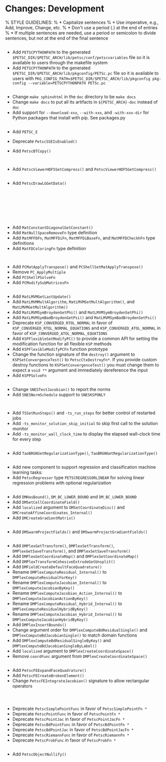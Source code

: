 # Changes: Development

% STYLE GUIDELINES:
% * Capitalize sentences
% * Use imperative, e.g., Add, Improve, Change, etc.
% * Don't use a period (.) at the end of entries
% * If multiple sentences are needed, use a period or semicolon to divide sentences, but not at the end of the final sentence

```{rubric} General:
```

- Add `PETSCPYTHONPATH` to the generated `$PETSC_DIR/$PETSC_ARCH/lib/petsc/conf/petscvariables` file so it is available to users through the makefile system
- Add `PETSCPYTHONPATH` to the generated `$PETSC_DIR/$PETSC_ARCH/lib/pkgconfig/PETSc.pc` file so it is available to users with
  `PKG_CONFIG_PATH=$PETSC_DIR/$PETSC_ARCH/lib/pkgconfig pkg-config --variable=PETSCPYTHONPATH PETSc.pc`

```{rubric} Configure/Build:
```

- Change `make sphinxhtml` in the `doc` directory to be `make docs`
- Change `make docs` to put all its artifacts in `${PETSC_ARCH}-doc` instead of `doc`
- Add support for `--download-xxx`, `--with-xxx`, and `-with-xxx-dir` for Python packages that install with pip. See packages.py

```{rubric} Sys:
```

- Add `PETSC_E`

- Deprecate `PetscSSEIsEnabled()`
- Add `PetscBTCopy()`

```{rubric} Event Logging:
```

```{rubric} PetscViewer:
```

- Add `PetscViewerHDF5SetCompress()` and `PetscViewerHDF5GetCompress()`

```{rubric} PetscDraw:
```

- Add `PetscDrawLGGetData()`

```{rubric} AO:
```

```{rubric} IS:
```

```{rubric} VecScatter / PetscSF:
```

```{rubric} PF:
```

```{rubric} Vec:
```

```{rubric} PetscSection:
```

```{rubric} PetscPartitioner:
```

```{rubric} Mat:
```

- Add `MatConstantDiagonalGetConstant()`
- Add `MatNullSpaceRemoveFn` type definition
- Add `MatMFFDFn`, `MatMFFDiFn`, `MatMFFDiBaseFn`, and `MatMFFDCheckhFn` type definitions
- Add `MatFDColoringFn` type definition

```{rubric} MatCoarsen:
```

```{rubric} PC:
```

- Add `PCMatApplyTranspose()` and `PCShellSetMatApplyTranspose()`
- Remove `PC_ApplyMultiple`
- Add `PCShellPSolveFn`
- Add `PCModifySubMatricesFn`

```{rubric} KSP:
```

- Add `MatLMVMGetLastUpdate()`
- Add `MatLMVMMultAlgorithm`, `MatLMVMSetMultAlgorithm()`, and `MatLMVMGetMultAlgorithm()`
- Add `MatLMVMSymBroydenGetPhi()` and `MatLMVMSymBroydenSetPhi()`
- Add `MatLMVMSymBadBroydenGetPsi()` and `MatLMVMSymBadBroydenSetPsi()`
- Deprecate `KSP_CONVERGED_RTOL_NORMAL` in favor of `KSP_CONVERGED_RTOL_NORMAL_EQUATIONS` and `KSP_CONVERGED_ATOL_NORMAL` in favor of `KSP_CONVERGED_ATOL_NORMAL_EQUATIONS`
- Add `KSPFlexibleSetModifyPC()` to provide a common API for setting the modification function for all flexible `KSP` methods
- Add `KSPFlexibleModifyPCFn` function prototype
- Change the function signature of the `destroy()` argument to `KSPSetConvergenceTest()` to `PetscCtxDestroyFn*`. If you provide custom destroy
  functions to `KSPSetConvergenceTest()` you must change them to expect a `void **` argument and immediately dereference the input
- Add `KSPPSolveFn`

```{rubric} SNES:
```

- Change `SNESTestJacobian()` to report the norms
- Add `SNESNormSchedule` support to `SNESKSPONLY`

```{rubric} SNESLineSearch:
```

```{rubric} TS:
```

- Add `TSSetRunSteps()` and `-ts_run_steps` for better control of restarted jobs
- Add `-ts_monitor_solution_skip_initial` to skip first call to the solution monitor
- Add `-ts_monitor_wall_clock_time` to display the elapsed wall-clock time for every step

```{rubric} TAO:
```

- Add `TaoBRGNSetRegularizationType()`, `TaoBRGNGetRegularizationType()`

```{rubric} PetscRegressor:
```

- Add new component to support regression and classification machine learning tasks: [](ch_regressor)
- Add `PetscRegressor` type `PETSCREGRESSORLINEAR` for solving linear regression problems with optional regularization

```{rubric} DM/DA:
```

- Add `DMHasBound()`, `DM_BC_LOWER_BOUND` and `DM_BC_LOWER_BOUND`
- Add `DMSetCellCoordinateField()`
- Add ``localized`` argument to `DMSetCoordinateDisc()` and `DMCreateAffineCoordinates_Internal()`
- Add `DMCreateGradientMatrix()`

```{rubric} DMSwarm:
```

- Add `DMSwarmProjectFields()` and `DMSwarmProjectGradientFields()`

```{rubric} DMPlex:
```

- Add `DMPlexGetTransform()`, `DMPlexSetTransform()`, `DMPlexGetSaveTransform()`, and `DMPlexSetSaveTransform()`
- Add `DMPlexGetCoordinateMap()` and `DMPlexSetCoordinateMap()`
- Add `DMPlexTransformCohesiveExtrudeGetUnsplit()`
- Add `DMFieldCreateDefaultFaceQuadrature()`
- Rename `DMPlexComputeResidual_Internal()` to `DMPlexComputeResidualForKey()`
- Rename `DMPlexComputeJacobian_Internal()` to `DMPlexComputeJacobianByKey()`
- Rename `DMPlexComputeJacobian_Action_Internal()` to `DMPlexComputeJacobianActionByKey()`
- Rename `DMPlexComputeResidual_Hybrid_Internal()` to `DMPlexComputeResidualHybridByKey()`
- Rename `DMPlexComputeJacobian_Hybrid_Internal()` to `DMPlexComputeJacobianHybridByKey()`
- Add `DMPlexInsertBounds()`
- Change argument order for `DMPlexComputeBdResidualSingle()` and `DMPlexComputeBdJacobianSingle()` to match domain functions
- Add `DMPlexComputeBdResidualSingleByKey()` and `DMPlexComputeBdJacobianSingleByLabel()`
- Add ``localized`` argument to `DMPlexCreateCoordinateSpace()`
- Remove ``coordFunc`` argument from `DMPlexCreateCoordinateSpace()`

```{rubric} FE/FV:
```

- Add `PetscFEExpandFaceQuadrature()`
- Add `PetscFECreateBrokenElement()`
- Change `PetscFEIntegrateJacobian()` signature to allow rectangular operators

```{rubric} DMNetwork:
```

```{rubric} DMStag:
```

```{rubric} DT:
```

- Deprecate `PetscSimplePointFunc` in favor of `PetscSimplePointFn *`
- Deprecate `PetscPointFunc` in favor of `PetscPointFn *`
- Deprecate `PetscPointJac` in favor of `PetscPointJacFn *`
- Deprecate `PetscBdPointFunc` in favor of `PetscBdPointFn *`
- Deprecate `PetscBdPointJac` in favor of `PetscBdPointJacFn *`
- Deprecate `PetscRiemannFunc` in favor of `PetscRiemannFn *`
- Deprecate `PetscProbFunc` in favor of `PetscProbFn *`

```{rubric} Fortran:
```

- Add `PetscObjectNullify()`
